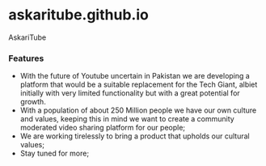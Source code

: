 # askaritube.github.io
AskariTube


### Features

-  With the future of Youtube uncertain in Pakistan we are developing a platform that would be a suitable replacement for the Tech Giant, albiet initially with very limited functionality but with a great potential for growth.
-  With a population of about 250 Million people we have our own culture and values, keeping this in mind we want to create a community moderated video sharing platform for our people;
-  We are working tirelessly to bring a product that upholds our cultural values;
-  Stay tuned for more;
